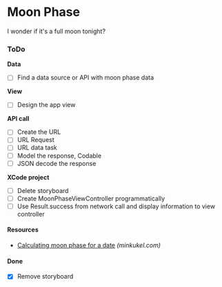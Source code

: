 # Moon Phase

I wonder if it's a full moon tonight?

### ToDo

**Data**

- [ ] Find a data source or API with moon phase data

**View**

- [ ] Design the app view

**API call**

- [ ] Create the URL
- [ ] URL Request
- [ ] URL data task
- [ ] Model the response, Codable
- [ ] JSON decode the response

**XCode project**

- [ ] Delete storyboard
- [ ] Create MoonPhaseViewController programmatically
- [ ] Use Result.success from network call and display information to view controller

#### Resources

- [Calculating moon phase for a date](https://minkukel.com/en/various/calculating-moon-phase/) *(minkukel.com)*


#### Done
- [x] Remove storyboard 
